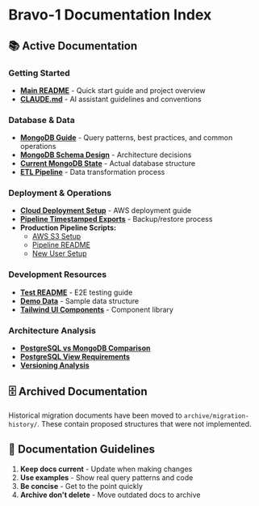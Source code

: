 # Bravo-1 Documentation Index

## 📚 Active Documentation

### Getting Started
- **[Main README](../README.md)** - Quick start guide and project overview
- **[CLAUDE.md](../CLAUDE.md)** - AI assistant guidelines and conventions

### Database & Data
- **[MongoDB Guide](./MONGODB-GUIDE.md)** - Query patterns, best practices, and common operations
- **[MongoDB Schema Design](./MONGODB-SCHEMA-DESIGN.md)** - Architecture decisions
- **[Current MongoDB State](./migration/CURRENT-MONGODB-STATE.md)** - Actual database structure
- **[ETL Pipeline](./ETL-PIPELINE-DETAILED.md)** - Data transformation process

### Deployment & Operations
- **[Cloud Deployment Setup](./CLOUD-DEPLOYMENT-SETUP.md)** - AWS deployment guide
- **[Pipeline Timestamped Exports](./PIPELINE-TIMESTAMPED-EXPORTS.md)** - Backup/restore process
- **Production Pipeline Scripts:**
  - [AWS S3 Setup](../scripts/production-pipeline/AWS-S3-SETUP.md)
  - [Pipeline README](../scripts/production-pipeline/README.md)
  - [New User Setup](../scripts/production-pipeline/SETUP-NEW-USER.md)

### Development Resources
- **[Test README](../tests/README.md)** - E2E testing guide
- **[Demo Data](./development/DEMO-DATA.md)** - Sample data structure
- **[Tailwind UI Components](./ui/TAILWIND-UI-COMPONENTS.md)** - Component library

### Architecture Analysis
- **[PostgreSQL vs MongoDB Comparison](./POSTGRES-MONGODB-COMPARISON.md)**
- **[PostgreSQL View Requirements](./POSTGRESQL-VIEW-REQUIREMENTS.md)**
- **[Versioning Analysis](./migration/VERSIONING-ANALYSIS-REPORT.md)**

## 🗄 Archived Documentation

Historical migration documents have been moved to `archive/migration-history/`. These contain proposed structures that were not implemented.

## 📝 Documentation Guidelines

1. **Keep docs current** - Update when making changes
2. **Use examples** - Show real query patterns and code
3. **Be concise** - Get to the point quickly
4. **Archive don't delete** - Move outdated docs to archive